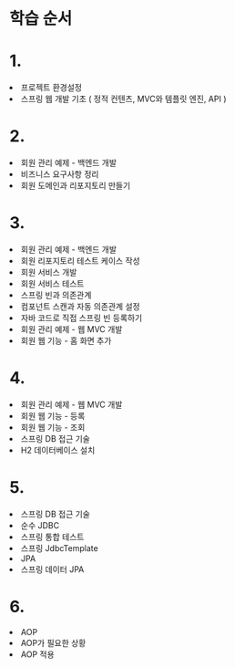 # 학습 순서

# 1. 
<li>프로젝트 환경설정</li>
<li>스프링 웹 개발 기초 ( 정적 컨텐츠, MVC와 템플릿 엔진, API )</li>

# 2.
<li>회원 관리 예제 - 백엔드 개발</li>
<li>비즈니스 요구사항 정리</li>
<li>회원 도메인과 리포지토리 만들기</li>

# 3.
<li>회원 관리 예제 - 백엔드 개발</li>
<li>회원 리포지토리 테스트 케이스 작성</li>
<li>회원 서비스 개발</li>
<li>회원 서비스 테스트</li>
 </ul>
<li>스프링 빈과 의존관계</li>
<li>컴포넌트 스캔과 자동 의존관계 설정</li>
<li>자바 코드로 직접 스프링 빈 등록하기</li>
<li>회원 관리 예제 - 웹 MVC 개발</li>
<li>회원 웹 기능 - 홈 화면 추가</li>

# 4.
<li>회원 관리 예제 - 웹 MVC 개발</li>
<li>회원 웹 기능 - 등록</li>
<li>회원 웹 기능 - 조회</li>
<li>스프링 DB 접근 기술</li>
<li>H2 데이터베이스 설치</li>

# 5.
<li>스프링 DB 접근 기술</li>
<li>순수 JDBC</li>
<li>스프링 통합 테스트</li>
<li>스프링 JdbcTemplate</li> 
<li>JPA</li>
<li>스프링 데이터 JPA</li>

# 6.
<li>AOP</li>
<li>AOP가 필요한 상황</li>
<li>AOP 적용</li>
